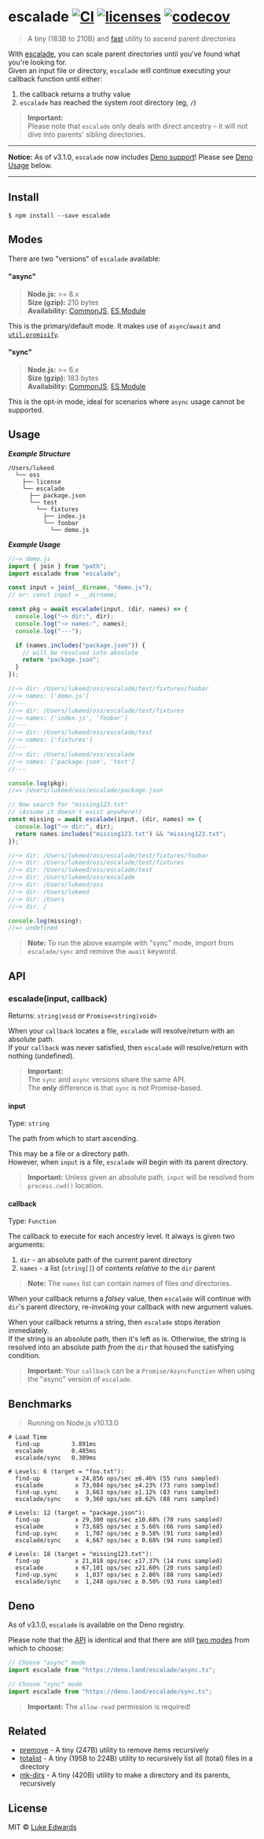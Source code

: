 # escalade [![CI](https://github.com/lukeed/escalade/workflows/CI/badge.svg)](https://github.com/lukeed/escalade/actions) [![licenses](https://licenses.dev/b/npm/escalade)](https://licenses.dev/npm/escalade) [![codecov](https://badgen.now.sh/codecov/c/github/lukeed/escalade)](https://codecov.io/gh/lukeed/escalade)

> A tiny (183B to 210B) and [fast](#benchmarks) utility to ascend parent
> directories

With [escalade](https://en.wikipedia.org/wiki/Escalade), you can scale parent
directories until you've found what you're looking for.<br>Given an input file
or directory, `escalade` will continue executing your callback function until
either:

1. the callback returns a truthy value
2. `escalade` has reached the system root directory (eg, `/`)

> **Important:**<br>Please note that `escalade` only deals with direct ancestry
> – it will not dive into parents' sibling directories.

---

**Notice:** As of v3.1.0, `escalade` now includes
[Deno support](http://deno.land/x/escalade)! Please see [Deno Usage](#deno)
below.

---

## Install

```
$ npm install --save escalade
```

## Modes

There are two "versions" of `escalade` available:

#### "async"

> **Node.js:** >= 8.x<br> **Size (gzip):** 210 bytes<br> **Availability:**
> [CommonJS](https://unpkg.com/escalade/dist/index.js),
> [ES Module](https://unpkg.com/escalade/dist/index.mjs)

This is the primary/default mode. It makes use of `async`/`await` and
[`util.promisify`](https://nodejs.org/api/util.html#util_util_promisify_original).

#### "sync"

> **Node.js:** >= 6.x<br> **Size (gzip):** 183 bytes<br> **Availability:**
> [CommonJS](https://unpkg.com/escalade/sync/index.js),
> [ES Module](https://unpkg.com/escalade/sync/index.mjs)

This is the opt-in mode, ideal for scenarios where `async` usage cannot be
supported.

## Usage

_**Example Structure**_

```
/Users/lukeed
  └── oss
    ├── license
    └── escalade
      ├── package.json
      └── test
        └── fixtures
          ├── index.js
          └── foobar
            └── demo.js
```

_**Example Usage**_

```js
//~> demo.js
import { join } from "path";
import escalade from "escalade";

const input = join(__dirname, "demo.js");
// or: const input = __dirname;

const pkg = await escalade(input, (dir, names) => {
  console.log("~> dir:", dir);
  console.log("~> names:", names);
  console.log("---");

  if (names.includes("package.json")) {
    // will be resolved into absolute
    return "package.json";
  }
});

//~> dir: /Users/lukeed/oss/escalade/test/fixtures/foobar
//~> names: ['demo.js']
//---
//~> dir: /Users/lukeed/oss/escalade/test/fixtures
//~> names: ['index.js', 'foobar']
//---
//~> dir: /Users/lukeed/oss/escalade/test
//~> names: ['fixtures']
//---
//~> dir: /Users/lukeed/oss/escalade
//~> names: ['package.json', 'test']
//---

console.log(pkg);
//=> /Users/lukeed/oss/escalade/package.json

// Now search for "missing123.txt"
// (Assume it doesn't exist anywhere!)
const missing = await escalade(input, (dir, names) => {
  console.log("~> dir:", dir);
  return names.includes("missing123.txt") && "missing123.txt";
});

//~> dir: /Users/lukeed/oss/escalade/test/fixtures/foobar
//~> dir: /Users/lukeed/oss/escalade/test/fixtures
//~> dir: /Users/lukeed/oss/escalade/test
//~> dir: /Users/lukeed/oss/escalade
//~> dir: /Users/lukeed/oss
//~> dir: /Users/lukeed
//~> dir: /Users
//~> dir: /

console.log(missing);
//=> undefined
```

> **Note:** To run the above example with "sync" mode, import from
> `escalade/sync` and remove the `await` keyword.

## API

### escalade(input, callback)

Returns: `string|void` or `Promise<string|void>`

When your `callback` locates a file, `escalade` will resolve/return with an
absolute path.<br> If your `callback` was never satisfied, then `escalade` will
resolve/return with nothing (undefined).

> **Important:**<br>The `sync` and `async` versions share the same API.<br>The
> **only** difference is that `sync` is not Promise-based.

#### input

Type: `string`

The path from which to start ascending.

This may be a file or a directory path.<br>However, when `input` is a file,
`escalade` will begin with its parent directory.

> **Important:** Unless given an absolute path, `input` will be resolved from
> `process.cwd()` location.

#### callback

Type: `Function`

The callback to execute for each ancestry level. It always is given two
arguments:

1. `dir` - an absolute path of the current parent directory
2. `names` - a list (`string[]`) of contents _relative to_ the `dir` parent

> **Note:** The `names` list can contain names of files _and_ directories.

When your callback returns a _falsey_ value, then `escalade` will continue with
`dir`'s parent directory, re-invoking your callback with new argument values.

When your callback returns a string, then `escalade` stops iteration
immediately.<br> If the string is an absolute path, then it's left as is.
Otherwise, the string is resolved into an absolute path _from_ the `dir` that
housed the satisfying condition.

> **Important:** Your `callback` can be a `Promise/AsyncFunction` when using the
> "async" version of `escalade`.

## Benchmarks

> Running on Node.js v10.13.0

```
# Load Time
  find-up         3.891ms
  escalade        0.485ms
  escalade/sync   0.309ms

# Levels: 6 (target = "foo.txt"):
  find-up          x 24,856 ops/sec ±6.46% (55 runs sampled)
  escalade         x 73,084 ops/sec ±4.23% (73 runs sampled)
  find-up.sync     x  3,663 ops/sec ±1.12% (83 runs sampled)
  escalade/sync    x  9,360 ops/sec ±0.62% (88 runs sampled)

# Levels: 12 (target = "package.json"):
  find-up          x 29,300 ops/sec ±10.68% (70 runs sampled)
  escalade         x 73,685 ops/sec ± 5.66% (66 runs sampled)
  find-up.sync     x  1,707 ops/sec ± 0.58% (91 runs sampled)
  escalade/sync    x  4,667 ops/sec ± 0.68% (94 runs sampled)

# Levels: 18 (target = "missing123.txt"):
  find-up          x 21,818 ops/sec ±17.37% (14 runs sampled)
  escalade         x 67,101 ops/sec ±21.60% (20 runs sampled)
  find-up.sync     x  1,037 ops/sec ± 2.86% (88 runs sampled)
  escalade/sync    x  1,248 ops/sec ± 0.50% (93 runs sampled)
```

## Deno

As of v3.1.0, `escalade` is available on the Deno registry.

Please note that the [API](#api) is identical and that there are still
[two modes](#modes) from which to choose:

```ts
// Choose "async" mode
import escalade from "https://deno.land/escalade/async.ts";

// Choose "sync" mode
import escalade from "https://deno.land/escalade/sync.ts";
```

> **Important:** The `allow-read` permission is required!

## Related

- [premove](https://github.com/lukeed/premove) - A tiny (247B) utility to remove
  items recursively
- [totalist](https://github.com/lukeed/totalist) - A tiny (195B to 224B) utility
  to recursively list all (total) files in a directory
- [mk-dirs](https://github.com/lukeed/mk-dirs) - A tiny (420B) utility to make a
  directory and its parents, recursively

## License

MIT © [Luke Edwards](https://lukeed.com)
